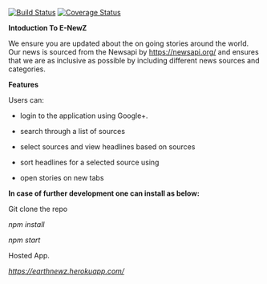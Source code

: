 [![Build Status](https://travis-ci.org/Ewanjiru/NewsApp.svg?branch=master)](https://travis-ci.org/Ewanjiru/NewsApp) [![Coverage Status](https://coveralls.io/repos/github/Ewanjiru/NewsApp/badge.svg?branch=master)](https://coveralls.io/github/Ewanjiru/NewsApp?branch=master)

**Intoduction To E-NewZ**

We ensure you are updated about the on going stories around the world. Our news is sourced from the Newsapi by https://newsapi.org/ and ensures that we are as inclusive as possible by including different news sources and categories.

**Features**

Users can:

- login to the application using Google+.

- search through a list of sources

- select sources and view headlines based on sources

- sort headlines for a selected source using

- open stories on new tabs


**In case of further development one can install as below:**

Git clone the repo

_npm install_

_npm start_

Hosted App.

_https://earthnewz.herokuapp.com/_

